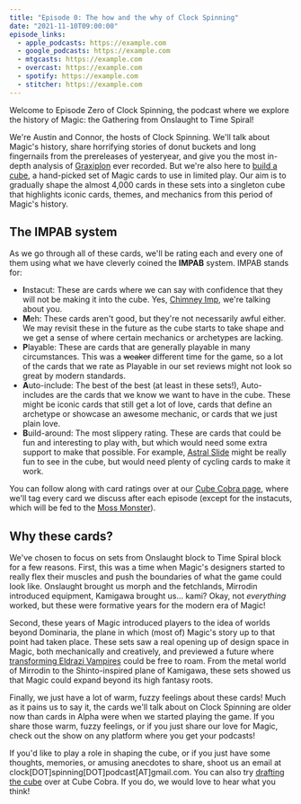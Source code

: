 ```yaml
---
title: "Episode 0: The how and the why of Clock Spinning"
date: "2021-11-10T09:00:00"
episode_links:
  - apple_podcasts: https://example.com
  - google_podcasts: https://example.com
  - mtgcasts: https://example.com
  - overcast: https://example.com
  - spotify: https://example.com
  - stitcher: https://example.com
---
```


Welcome to Episode Zero of Clock Spinning, the podcast where we explore the history of Magic: the Gathering from Onslaught to Time Spiral!

We're Austin and Connor, the hosts of Clock Spinning. We'll talk about Magic's history, share horrifying stories of donut buckets and long fingernails from the prereleases of yesteryear, and give you the most in-depth analysis of [Graxiplon](https://gatherer.wizards.com/Pages/Card/Details.aspx?multiverseid=29714) ever recorded. But we're also here to [build a cube](http://cubecobra.com/cube/overview/clockspinning), a hand-picked set of Magic cards to use in limited play. Our aim is to gradually shape the almost 4,000 cards in these sets into a singleton cube that highlights iconic cards, themes, and mechanics from this period of Magic's history.

## The IMPAB system

As we go through all of these cards, we'll be rating each and every one of them using what we have cleverly coined the **IMPAB** system. IMPAB stands for:

- **I**nstacut: These are cards where we can say with confidence that they will not be making it into the cube. Yes, [Chimney Imp](https://gatherer.wizards.com/Pages/Card/Details.aspx?multiverseid=45985), we're talking about you.
- **M**eh: These cards aren't good, but they're not necessarily awful either. We may revisit these in the future as the cube starts to take shape and we get a sense of where certain mechanics or archetypes are lacking.
- **P**layable: These are cards that are generally playable in many circumstances. This was a ~~weaker~~ different time for the game, so a lot of the cards that we rate as Playable in our set reviews might not look so great by modern standards.
- **A**uto-include: The best of the best (at least in these sets!), Auto-includes are the cards that we know we want to have in the cube. These might be iconic cards that still get a lot of love, cards that define an archetype or showcase an awesome mechanic, or cards that we just plain love.
- **B**uild-around: The most slippery rating. These are cards that could be fun and interesting to play with, but which would need some extra support to make that possible. For example, [Astral Slide](https://gatherer.wizards.com/Pages/Card/Details.aspx?multiverseid=41148) might be really fun to see in the cube, but would need plenty of cycling cards to make it work.

You can follow along with card ratings over at our [Cube Cobra page](http://cubecobra.com/cube/overview/clockspinning), where we'll tag every card we discuss after each episode (except for the instacuts, which will be fed to the [Moss Monster](https://gatherer.wizards.com/Pages/Card/Details.aspx?multiverseid=1535)).

## Why these cards?

We've chosen to focus on sets from Onslaught block to Time Spiral block for a few reasons. First, this was a time when Magic's designers started to really flex their muscles and push the boundaries of what the game could look like. Onslaught brought us morph and the fetchlands, Mirrodin introduced equipment, Kamigawa brought us... kami? Okay, not *everything* worked, but these were formative years for the modern era of Magic!

Second, these years of Magic introduced players to the idea of worlds beyond Dominaria, the plane in which (most of) Magic's story up to that point had taken place. These sets saw a real opening up of design space in Magic, both mechanically and creatively, and previewed a future where [transforming Eldrazi Vampires](https://gatherer.wizards.com/Pages/Card/Details.aspx?multiverseid=414408) could be free to roam. From the metal world of Mirrodin to the Shinto-inspired plane of Kamigawa, these sets showed us that Magic could expand beyond its high fantasy roots.

Finally, we just have a lot of warm, fuzzy feelings about these cards! Much as it pains us to say it, the cards we'll talk about on Clock Spinning are older now than cards in Alpha were when we started playing the game. If you share those warm, fuzzy feelings, or if you just share our love for Magic, check out the show on any platform where you get your podcasts!

If you'd like to play a role in shaping the cube, or if you just have some thoughts, memories, or amusing anecdotes to share, shoot us an email at clock[DOT]spinning[DOT]podcast[AT]gmail.com. You can also try [drafting the cube](http://cubecobra.com/cube/playtest/clockspinning) over at Cube Cobra. If you do, we would love to hear what you think!